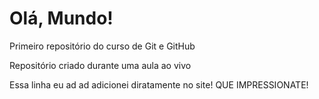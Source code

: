 # Olá, Mundo!
 Primeiro repositório do curso de Git e GitHub

 Repositório criado durante uma aula ao vivo


Essa linha eu ad  ad adicionei  diratamente no site!  QUE IMPRESSIONATE!
